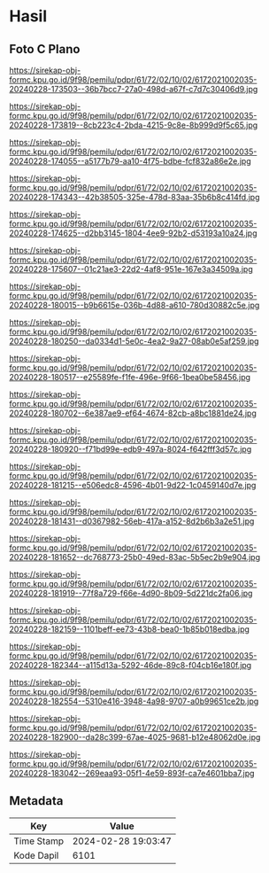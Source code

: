 # Hasil

## Foto C Plano

https://sirekap-obj-formc.kpu.go.id/9f98/pemilu/pdpr/61/72/02/10/02/6172021002035-20240228-173503--36b7bcc7-27a0-498d-a67f-c7d7c30406d9.jpg

https://sirekap-obj-formc.kpu.go.id/9f98/pemilu/pdpr/61/72/02/10/02/6172021002035-20240228-173819--8cb223c4-2bda-4215-9c8e-8b999d9f5c65.jpg

https://sirekap-obj-formc.kpu.go.id/9f98/pemilu/pdpr/61/72/02/10/02/6172021002035-20240228-174055--a5177b79-aa10-4f75-bdbe-fcf832a86e2e.jpg

https://sirekap-obj-formc.kpu.go.id/9f98/pemilu/pdpr/61/72/02/10/02/6172021002035-20240228-174343--42b38505-325e-478d-83aa-35b6b8c414fd.jpg

https://sirekap-obj-formc.kpu.go.id/9f98/pemilu/pdpr/61/72/02/10/02/6172021002035-20240228-174625--d2bb3145-1804-4ee9-92b2-d53193a10a24.jpg

https://sirekap-obj-formc.kpu.go.id/9f98/pemilu/pdpr/61/72/02/10/02/6172021002035-20240228-175607--01c21ae3-22d2-4af8-951e-167e3a34509a.jpg

https://sirekap-obj-formc.kpu.go.id/9f98/pemilu/pdpr/61/72/02/10/02/6172021002035-20240228-180015--b9b6615e-036b-4d88-a610-780d30882c5e.jpg

https://sirekap-obj-formc.kpu.go.id/9f98/pemilu/pdpr/61/72/02/10/02/6172021002035-20240228-180250--da0334d1-5e0c-4ea2-9a27-08ab0e5af259.jpg

https://sirekap-obj-formc.kpu.go.id/9f98/pemilu/pdpr/61/72/02/10/02/6172021002035-20240228-180517--e25589fe-f1fe-496e-9f66-1bea0be58456.jpg

https://sirekap-obj-formc.kpu.go.id/9f98/pemilu/pdpr/61/72/02/10/02/6172021002035-20240228-180702--6e387ae9-ef64-4674-82cb-a8bc1881de24.jpg

https://sirekap-obj-formc.kpu.go.id/9f98/pemilu/pdpr/61/72/02/10/02/6172021002035-20240228-180920--f71bd99e-edb9-497a-8024-f642fff3d57c.jpg

https://sirekap-obj-formc.kpu.go.id/9f98/pemilu/pdpr/61/72/02/10/02/6172021002035-20240228-181215--e506edc8-4596-4b01-9d22-1c0459140d7e.jpg

https://sirekap-obj-formc.kpu.go.id/9f98/pemilu/pdpr/61/72/02/10/02/6172021002035-20240228-181431--d0367982-56eb-417a-a152-8d2b6b3a2e51.jpg

https://sirekap-obj-formc.kpu.go.id/9f98/pemilu/pdpr/61/72/02/10/02/6172021002035-20240228-181652--dc768773-25b0-49ed-83ac-5b5ec2b9e904.jpg

https://sirekap-obj-formc.kpu.go.id/9f98/pemilu/pdpr/61/72/02/10/02/6172021002035-20240228-181919--77f8a729-f66e-4d90-8b09-5d221dc2fa06.jpg

https://sirekap-obj-formc.kpu.go.id/9f98/pemilu/pdpr/61/72/02/10/02/6172021002035-20240228-182159--1101beff-ee73-43b8-bea0-1b85b018edba.jpg

https://sirekap-obj-formc.kpu.go.id/9f98/pemilu/pdpr/61/72/02/10/02/6172021002035-20240228-182344--a115d13a-5292-46de-89c8-f04cb16e180f.jpg

https://sirekap-obj-formc.kpu.go.id/9f98/pemilu/pdpr/61/72/02/10/02/6172021002035-20240228-182554--5310e416-3948-4a98-9707-a0b99651ce2b.jpg

https://sirekap-obj-formc.kpu.go.id/9f98/pemilu/pdpr/61/72/02/10/02/6172021002035-20240228-182900--da28c399-67ae-4025-9681-b12e48062d0e.jpg

https://sirekap-obj-formc.kpu.go.id/9f98/pemilu/pdpr/61/72/02/10/02/6172021002035-20240228-183042--269eaa93-05f1-4e59-893f-ca7e4601bba7.jpg


## Metadata

| Key        | Value               |
| ---------- | ------------------- |
| Time Stamp | 2024-02-28 19:03:47 |
| Kode Dapil | 6101                |



